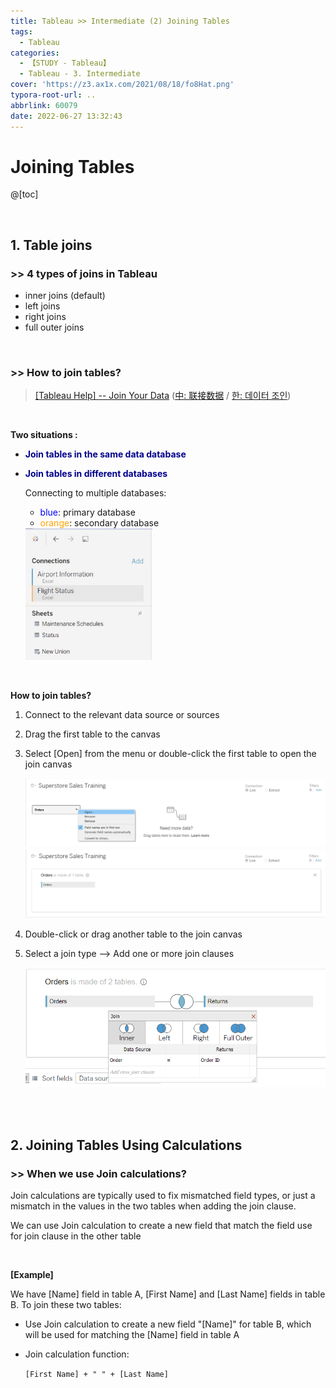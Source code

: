 ```yaml
---
title: Tableau >> Intermediate (2) Joining Tables
tags:
  - Tableau
categories:
  - 【STUDY - Tableau】
  - Tableau - 3. Intermediate
cover: 'https://z3.ax1x.com/2021/08/18/fo8Hat.png'
typora-root-url: ..
abbrlink: 60079
date: 2022-06-27 13:32:43
---
```


# Joining Tables

@[toc]

<br />

## **1. Table joins**

### \>> 4 types of joins in Tableau

* inner joins  (default)
* left joins
* right joins
* full outer joins

<br />

### \>> How to join tables?

> [[Tableau Help] -- Join Your Data](https://help.tableau.com/current/pro/desktop/en-us/joining_tables.htm) ([中: 联接数据](https://help.tableau.com/current/pro/desktop/zh-cn/joining_tables.htm) / [한: 데이터 조인](https://help.tableau.com/current/pro/desktop/ko-kr/joining_tables.htm))

<br />

**Two situations :**

* **<font color = 'darkblue'>Join tables in the same data database</font>**

* **<font color = 'darkblue'>Join tables in different databases</font>**

  Connecting to multiple databases:

  * <font color = 'blue'>blue</font>:      primary database
  * <font color = 'orange'>orange</font>: secondary database

  <img src="/images/S-Tableau-Intermediate-2-Joining-Tables/image-20210603084026249.png" alt="image-20210603084026249" style="zoom:67%;" /> 

<br />

**How to join tables?**

1. Connect to the relevant data source or sources

2. Drag the first table to the canvas

3. Select [Open] from the menu or double-click the first table to open the join canvas

   <img src="/images/S-Tableau-Intermediate-2-Joining-Tables/image-20210603165714869.png" alt="image-20210603165714869" style="zoom: 50%;" /> 

   

   <img src="/images/S-Tableau-Intermediate-2-Joining-Tables/image-20210603165828247.png" alt="image-20210603165828247" style="zoom:50%;" /> 

   <br />

4. Double-click or drag another table to the join canvas

5. Select a join type --> Add one or more join clauses

   <img src="/images/S-Tableau-Intermediate-2-Joining-Tables/image-20210603170308172.png" alt="image-20210603170308172" style="zoom: 67%;" /> 

<br />

<br />

## **2. Joining Tables Using Calculations**

### \>> When we use Join calculations?

Join calculations are typically used to fix mismatched field types, or just a mismatch in the values in the two tables when adding the join clause.

We can use Join calculation to create a new field that match the field use for join clause in the other table 

<br />

**[Example]** 

We have [Name] field in table A, [First Name] and [Last Name] fields in table B. To join these two tables:

* Use Join calculation to create a new field "[Name]" for table B, which will be used for matching the [Name] field in table A

* Join calculation function:

  `[First Name] + " " + [Last Name]`

<br />

<br />

